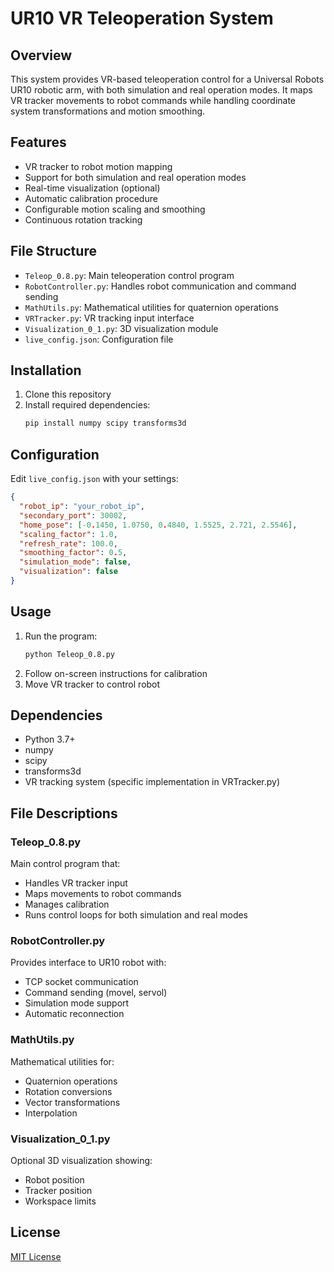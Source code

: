# UR10 VR Teleoperation System

## Overview
This system provides VR-based teleoperation control for a Universal Robots UR10 robotic arm, with both simulation and real operation modes. It maps VR tracker movements to robot commands while handling coordinate system transformations and motion smoothing.

## Features
- VR tracker to robot motion mapping
- Support for both simulation and real operation modes
- Real-time visualization (optional)
- Automatic calibration procedure
- Configurable motion scaling and smoothing
- Continuous rotation tracking

## File Structure
- `Teleop_0.8.py`: Main teleoperation control program
- `RobotController.py`: Handles robot communication and command sending
- `MathUtils.py`: Mathematical utilities for quaternion operations
- `VRTracker.py`: VR tracking input interface
- `Visualization_0_1.py`: 3D visualization module
- `live_config.json`: Configuration file

## Installation
1. Clone this repository
2. Install required dependencies:
   ```bash
   pip install numpy scipy transforms3d
   ```

## Configuration
Edit `live_config.json` with your settings:
```json
{
  "robot_ip": "your_robot_ip",
  "secondary_port": 30002,
  "home_pose": [-0.1450, 1.0750, 0.4840, 1.5525, 2.721, 2.5546],
  "scaling_factor": 1.0,
  "refresh_rate": 100.0,
  "smoothing_factor": 0.5,
  "simulation_mode": false,
  "visualization": false
}
```

## Usage
1. Run the program:
   ```bash
   python Teleop_0.8.py
   ```
2. Follow on-screen instructions for calibration
3. Move VR tracker to control robot

## Dependencies
- Python 3.7+
- numpy
- scipy
- transforms3d
- VR tracking system (specific implementation in VRTracker.py)

## File Descriptions

### Teleop_0.8.py
Main control program that:
- Handles VR tracker input
- Maps movements to robot commands
- Manages calibration
- Runs control loops for both simulation and real modes

### RobotController.py
Provides interface to UR10 robot with:
- TCP socket communication
- Command sending (movel, servol)
- Simulation mode support
- Automatic reconnection

### MathUtils.py
Mathematical utilities for:
- Quaternion operations
- Rotation conversions
- Vector transformations
- Interpolation

### Visualization_0_1.py
Optional 3D visualization showing:
- Robot position
- Tracker position
- Workspace limits

## License
[MIT License](LICENSE)
